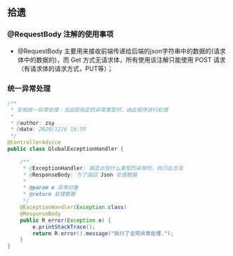 ## 拾遗

### @RequestBody 注解的使用事项
- @RequestBody 主要用来接收前端传递给后端的json字符串中的数据的(请求体中的数据的)，而 Get 方式无请求体，所有使用该注解只能使用 POST 请求（有请求体的请求方式，PUT等）；

### 统一异常处理
```java
/**
 * 全局统一异常处理：当出现指定的异常类型时，由此程序进行处理
 *
 * @author: zsy
 * @date: 2020/12/6 16:59
 */
@ControllerAdvice
public class GlobalExceptionHandler {

    /**
     * @ExceptionHandler: 指定出现什么类型的异常时，执行此方法
     * @ResponseBody: 为了返回 Json 处理数据
     *
     * @param e 异常对象
     * @return 处理数据
     */
    @ExceptionHandler(Exception.class)
    @ResponseBody
    public R error(Exception e) {
        e.printStackTrace();
        return R.error().message("执行了全局异常处理.");
    }
}
```